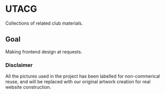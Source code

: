 # UTACG
Collections of related club materials.

## Goal
Making frontend design at requests.

### Disclaimer
All the pictures used in the project has been labelled for non-commerical reuse, and
will be replaced with our original artwork creation for real website construction.
